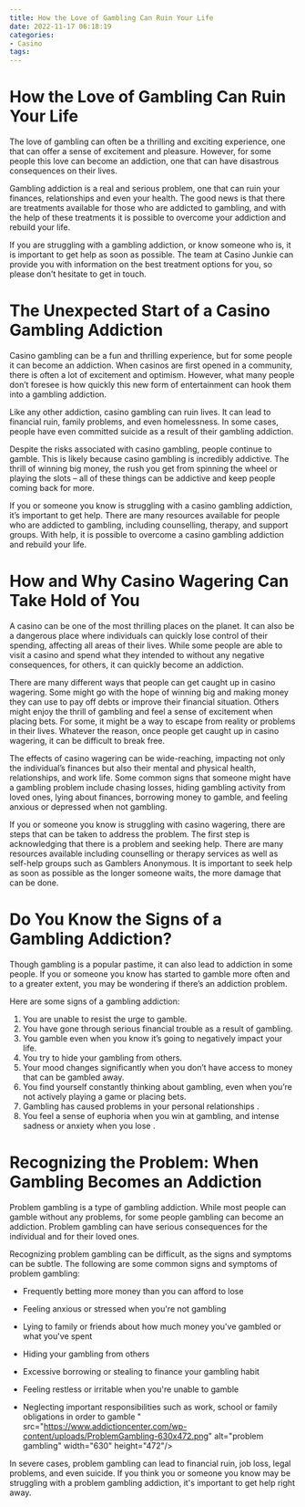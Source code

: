 ```yaml
---
title: How the Love of Gambling Can Ruin Your Life 
date: 2022-11-17 06:18:19
categories:
- Casino
tags:
---
```



#  How the Love of Gambling Can Ruin Your Life 

The love of gambling can often be a thrilling and exciting experience, one that can offer a sense of excitement and pleasure. However, for some people this love can become an addiction, one that can have disastrous consequences on their lives. 

Gambling addiction is a real and serious problem, one that can ruin your finances, relationships and even your health. The good news is that there are treatments available for those who are addicted to gambling, and with the help of these treatments it is possible to overcome your addiction and rebuild your life. 

If you are struggling with a gambling addiction, or know someone who is, it is important to get help as soon as possible. The team at Casino Junkie can provide you with information on the best treatment options for you, so please don’t hesitate to get in touch.

#  The Unexpected Start of a Casino Gambling Addiction 

Casino gambling can be a fun and thrilling experience, but for some people it can become an addiction. When casinos are first opened in a community, there is often a lot of excitement and optimism. However, what many people don’t foresee is how quickly this new form of entertainment can hook them into a gambling addiction.

Like any other addiction, casino gambling can ruin lives. It can lead to financial ruin, family problems, and even homelessness. In some cases, people have even committed suicide as a result of their gambling addiction.

Despite the risks associated with casino gambling, people continue to gamble. This is likely because casino gambling is incredibly addictive. The thrill of winning big money, the rush you get from spinning the wheel or playing the slots – all of these things can be addictive and keep people coming back for more.

If you or someone you know is struggling with a casino gambling addiction, it’s important to get help. There are many resources available for people who are addicted to gambling, including counselling, therapy, and support groups. With help, it is possible to overcome a casino gambling addiction and rebuild your life.

#  How and Why Casino Wagering Can Take Hold of You 
A casino can be one of the most thrilling places on the planet. It can also be a dangerous place where individuals can quickly lose control of their spending, affecting all areas of their lives. While some people are able to visit a casino and spend what they intended to without any negative consequences, for others, it can quickly become an addiction. 

There are many different ways that people can get caught up in casino wagering. Some might go with the hope of winning big and making money they can use to pay off debts or improve their financial situation. Others might enjoy the thrill of gambling and feel a sense of excitement when placing bets. For some, it might be a way to escape from reality or problems in their lives. Whatever the reason, once people get caught up in casino wagering, it can be difficult to break free. 

The effects of casino wagering can be wide-reaching, impacting not only the individual’s finances but also their mental and physical health, relationships, and work life. Some common signs that someone might have a gambling problem include chasing losses, hiding gambling activity from loved ones, lying about finances, borrowing money to gamble, and feeling anxious or depressed when not gambling. 

If you or someone you know is struggling with casino wagering, there are steps that can be taken to address the problem. The first step is acknowledging that there is a problem and seeking help. There are many resources available including counselling or therapy services as well as self-help groups such as Gamblers Anonymous. It is important to seek help as soon as possible as the longer someone waits, the more damage that can be done.

#  Do You Know the Signs of a Gambling Addiction? 

Though gambling is a popular pastime, it can also lead to addiction in some people. If you or someone you know has started to gamble more often and to a greater extent, you may be wondering if there’s an addiction problem.

Here are some signs of a gambling addiction: 
1. You are unable to resist the urge to gamble. 
2. You have gone through serious financial trouble as a result of gambling. 
3. You gamble even when you know it’s going to negatively impact your life. 
4. You try to hide your gambling from others. 
5. Your mood changes significantly when you don’t have access to money that can be gambled away. 
6. You find yourself constantly thinking about gambling, even when you’re not actively playing a game or placing bets. 
7. Gambling has caused problems in your personal relationships . 
8. You feel a sense of euphoria when you win at gambling, and intense sadness or anxiety when you lose .

#  Recognizing the Problem: When Gambling Becomes an Addiction

Problem gambling is a type of gambling addiction. While most people can gamble without any problems, for some people gambling can become an addiction. Problem gambling can have serious consequences for the individual and for their loved ones.

Recognizing problem gambling can be difficult, as the signs and symptoms can be subtle. The following are some common signs and symptoms of problem gambling:

* Frequently betting more money than you can afford to lose

* Feeling anxious or stressed when you're not gambling

* Lying to family or friends about how much money you've gambled or what you've spent

* Hiding your gambling from others

* Excessive borrowing or stealing to finance your gambling habit

* Feeling restless or irritable when you're unable to gamble

* Neglecting important responsibilities such as work, school or family obligations in order to gamble
" src="https://www.addictioncenter.com/wp-content/uploads/ProblemGambling-630x472.png" alt="problem gambling" width="630" height="472"/>






In severe cases, problem gambling can lead to financial ruin, job loss, legal problems, and even suicide. If you think you or someone you know may be struggling with a problem gambling addiction, it's important to get help right away.